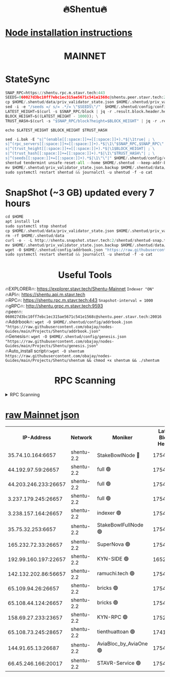 <h1 align="center"> 🔥Shentu🔥</h1>

[Node installation instructions](https://github.com/obajay/nodes-Guides/tree/main/Projects/Shentu)
=
<h1 align="center"> MAINNET</h1>

# StateSync
```python
SNAP_RPC=https://shentu.rpc.m.stavr.tech:443
SEEDS=060027d3bc10ff7ebc1ec315ae5671c541e1568c@shentu.peer.stavr.tech:20016
cp $HOME/.shentud/data/priv_validator_state.json $HOME/.shentud/priv_validator_state.json.backup
sed -i -e "/seeds =/ s/= .*/= \"$SEEDS\"/"  $HOME/.shentud/config/config.toml
LATEST_HEIGHT=$(curl -s $SNAP_RPC/block | jq -r .result.block.header.height); \
BLOCK_HEIGHT=$((LATEST_HEIGHT - 1000)); \
TRUST_HASH=$(curl -s "$SNAP_RPC/block?height=$BLOCK_HEIGHT" | jq -r .result.block_id.hash)

echo $LATEST_HEIGHT $BLOCK_HEIGHT $TRUST_HASH

sed -i.bak -E "s|^(enable[[:space:]]+=[[:space:]]+).*$|\1true| ; \
s|^(rpc_servers[[:space:]]+=[[:space:]]+).*$|\1\"$SNAP_RPC,$SNAP_RPC\"| ; \
s|^(trust_height[[:space:]]+=[[:space:]]+).*$|\1$BLOCK_HEIGHT| ; \
s|^(trust_hash[[:space:]]+=[[:space:]]+).*$|\1\"$TRUST_HASH\"| ; \
s|^(seeds[[:space:]]+=[[:space:]]+).*$|\1\"\"|" $HOME/.shentud/config/config.toml
shentud tendermint unsafe-reset-all --home $HOME/.shentud --keep-addr-book
mv $HOME/.shentud/priv_validator_state.json.backup $HOME/.shentud/data/priv_validator_state.json
sudo systemctl restart shentud && journalctl -u shentud -f -o cat
```
# SnapShot (~3 GB) updated every 7 hours
```python
cd $HOME
apt install lz4
sudo systemctl stop shentud
cp $HOME/.shentud/data/priv_validator_state.json $HOME/.shentud/priv_validator_state.json.backup
rm -rf $HOME/.shentud/data
curl -o - -L http://shentu.snapshot.stavr.tech:2/shentud/shentud-snap.tar.lz4 | lz4 -c -d - | tar -x -C $HOME/.shentud --strip-components 2
mv $HOME/.shentud/priv_validator_state.json.backup $HOME/.shentud/data/priv_validator_state.json
wget -O $HOME/.shentud/config/addrbook.json "https://raw.githubusercontent.com/obajay/nodes-Guides/main/Projects/Shentu/addrbook.json"
sudo systemctl restart shentud && journalctl -u shentud -f -o cat
```

 <h1 align="center"> Useful Tools</h1>

🔥EXPLORER🔥:     https://explorer.stavr.tech/Shentu-Mainnet        `Indexer "ON"` \
🔥API🔥:          https://shentu.api.m.stavr.tech \
🔥RPC🔥:          https://shentu.rpc.m.stavr.tech:443              `Snapshot-interval = 1000` \
🔥gRPC🔥:         http://shentu.grpc.m.stavr.tech:9593 \
🔥peer🔥:         `060027d3bc10ff7ebc1ec315ae5671c541e1568c@shentu.peer.stavr.tech:20016` \
🔥Addrbook🔥:  `wget -O $HOME/.shentud/config/addrbook.json "https://raw.githubusercontent.com/obajay/nodes-Guides/main/Projects/Shentu/addrbook.json"` \
🔥Genesis🔥:  `wget -O $HOME/.shentud/config/genesis.json "https://raw.githubusercontent.com/obajay/nodes-Guides/main/Projects/Shentu/genesis.json"` \
🔥Auto_install script🔥:`wget -O shentum https://raw.githubusercontent.com/obajay/nodes-Guides/main/Projects/Shentu/shentum && chmod +x shentum && ./shentum`

<h1 align="center"> RPC Scanning</h1>

<details>
<summary>RPC Scanning</summary>

<h2 align="center"> We scan nodes in real time every 4 hours. And we provide the final result of RPC endpoints.
We cannot influence the operation of these nodes in any way. </h2>


```python
If Voting Power is higher than 0 --> then the Node is a validator of the network and may be subject to attack and be a potential threat to the chain.
```
```python
We marked such validators with a red symbol
```

</details>

[raw Mainnet json](https://rpc-check.shentum.stavr.tech/shentum/rpc-shentum-result.json)
=


<table><tr><th>IP-Address</th><th>Network</th><th>Moniker</th><th>Latest Block Height</th><th>Earliest Block Height</th><th>Catching Up</th><th>Tx Index</th><th>Voting Power</th><th>Scan Time</th></tr><tr><td>35.74.10.164:6657</td><td>shentu-2.2</td><td>StakeBowlNode 🔴</td><td>17542126</td><td>8308501</td><td>False</td><td>on</td><td>50178</td><td>2024-03-08T07:06:19.350557415UTC</td></tr><tr><td>44.192.97.59:26657</td><td>shentu-2.2</td><td>full 🟢</td><td>17542125</td><td>9786901</td><td>False</td><td>on</td><td>0</td><td>2024-03-08T07:06:16.036928011UTC</td></tr><tr><td>44.203.246.233:26657</td><td>shentu-2.2</td><td>full 🟢</td><td>17542127</td><td>9786901</td><td>False</td><td>on</td><td>0</td><td>2024-03-08T07:06:26.108384635UTC</td></tr><tr><td>3.237.179.245:26657</td><td>shentu-2.2</td><td>full 🟢</td><td>17542129</td><td>9786901</td><td>False</td><td>on</td><td>0</td><td>2024-03-08T07:06:34.878940038UTC</td></tr><tr><td>3.238.157.164:26657</td><td>shentu-2.2</td><td>indexer 🟢</td><td>17542131</td><td>9786901</td><td>False</td><td>on</td><td>0</td><td>2024-03-08T07:06:46.099335421UTC</td></tr><tr><td>35.75.32.253:6657</td><td>shentu-2.2</td><td>StakeBowlFullNode 🟢</td><td>17542134</td><td>10470762</td><td>False</td><td>on</td><td>0</td><td>2024-03-08T07:07:08.053562862UTC</td></tr><tr><td>165.232.72.33:26657</td><td>shentu-2.2</td><td>SuperNova 🟢</td><td>17542134</td><td>15936001</td><td>False</td><td>off</td><td>0</td><td>2024-03-08T07:07:06.770663470UTC</td></tr><tr><td>192.99.160.197:22657</td><td>shentu-2.2</td><td>KYN-SIDE 🟢</td><td>16520247</td><td>16083091</td><td>False</td><td>on</td><td>0</td><td>2024-03-08T07:07:54.176898221UTC</td></tr><tr><td>142.132.202.86:56657</td><td>shentu-2.2</td><td>ramuchi.tech 🟢</td><td>17542140</td><td>16196001</td><td>False</td><td>on</td><td>0</td><td>2024-03-08T07:07:44.413434550UTC</td></tr><tr><td>65.109.94.26:26657</td><td>shentu-2.2</td><td>bricks 🟢</td><td>17542141</td><td>16401001</td><td>False</td><td>on</td><td>0</td><td>2024-03-08T07:07:51.399334030UTC</td></tr><tr><td>65.108.44.124:26657</td><td>shentu-2.2</td><td>bricks 🟢</td><td>17542142</td><td>16401001</td><td>False</td><td>on</td><td>0</td><td>2024-03-08T07:07:54.505202456UTC</td></tr><tr><td>158.69.27.233:23657</td><td>shentu-2.2</td><td>KYN-RPC 🟢</td><td>17528125</td><td>16778677</td><td>False</td><td>on</td><td>0</td><td>2024-03-08T07:07:42.157720476UTC</td></tr><tr><td>65.108.73.245:28657</td><td>shentu-2.2</td><td>tienthuattoan 🟢</td><td>17415110</td><td>17399930</td><td>False</td><td>on</td><td>0</td><td>2024-03-08T07:07:19.064359623UTC</td></tr><tr><td>144.91.65.13:26687</td><td>shentu-2.2</td><td>AviaBloc_by_AviaOne 🟢</td><td>17542136</td><td>17535833</td><td>False</td><td>off</td><td>0</td><td>2024-03-08T07:07:16.727825814UTC</td></tr><tr><td>66.45.246.166:20017</td><td>shentu-2.2</td><td>STAVR-Service 🟢</td><td>17542141</td><td>17540001</td><td>False</td><td>on</td><td>0</td><td>2024-03-08T07:07:51.092890656UTC</td></tr></table>
